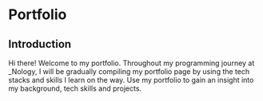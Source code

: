 # Portfolio

## Introduction

Hi there! Welcome to my portfolio. Throughout my programming journey at \_Nology, I will be gradually compiling my portfolio page by using the tech stacks and skills I learn on the way. Use my portfolio to gain an insight into my background, tech skills and projects.
